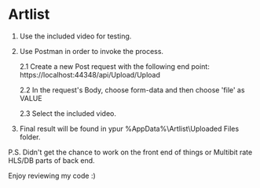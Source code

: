 # Artlist
 
1. Use the included video for testing.
2. Use Postman in order to invoke the process.

	2.1 Create a new Post request with the following end point: https://localhost:44348/api/Upload/Upload
	
	2.2 In the request's Body, choose form-data and then choose 'file' as VALUE
	
	2.3 Select the included video.
	
3. Final result will be found in ypur %AppData%\Artlist\Uploaded Files folder.

P.S. Didn't get the chance to work on the front end of things or Multibit rate HLS/DB parts of back end.

Enjoy reviewing my code :)
